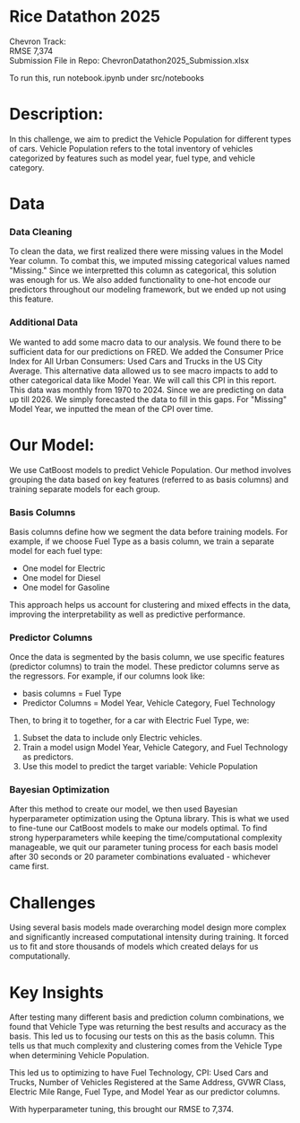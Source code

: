 # Rice Datathon 2025

Chevron Track:  
RMSE 7,374  
Submission File in Repo: ChevronDatathon2025_Submission.xlsx

To run this, run notebook.ipynb under src/notebooks

# Description:

In this challenge, we aim to predict the Vehicle Population for different types of cars. Vehicle Population refers to the total inventory of vehicles categorized by features such as model year, fuel type, and vehicle category.

# Data

###  Data Cleaning

To clean the data, we first realized there were missing values in the Model Year column. To combat this, we imputed missing categorical values named "Missing." Since we interpretted this column as categorical, this solution was enough for us. We also added functionality to one-hot encode our predictors throughout our modeling framework, but we ended up not using this feature. 

### Additional Data

We wanted to add some macro data to our analysis. We found there to be sufficient data for our predictions on FRED. We added the Consumer Price Index for All Urban Consumers: Used Cars and Trucks in the US City Average. This alternative data allowed us to see macro impacts to add to other categorical data like Model Year. We will call this CPI in this report. This data was monthly from 1970 to 2024. Since we are predicting on data up till 2026. We simply forecasted the data to fill in this gaps. For "Missing" Model Year, we inputted the mean of the CPI over time. 

# Our Model:

We use CatBoost models to predict Vehicle Population. Our method involves grouping the data based on key features (referred to as basis columns) and training separate models for each group.

### Basis Columns
Basis columns define how we segment the data before training models. For example, if we choose Fuel Type as a basis column, we train a separate model for each fuel type:
- One model for Electric
- One model for Diesel
- One model for Gasoline

This approach helps us account for clustering and mixed effects in the data, improving the interpretability as well as predictive performance.

### Predictor Columns
Once the data is segmented by the basis column, we use specific features (predictor columns) to train the model. These predictor columns serve as the regressors. For example, if our columns look like:
- basis columns = Fuel Type
- Predictor Columns = Model Year, Vehicle Category, Fuel Technology

Then, to bring it to together, for a car with Electric Fuel Type, we:
1. Subset the data to include only Electric vehicles.
2. Train a model usign Model Year, Vehicle Category, and Fuel Technology as predictors. 
3. Use this model to predict the target variable: Vehicle Population

### Bayesian Optimization
After this method to create our model, we then used Bayesian hyperparameter optimization using the Optuna library. This is what we used to fine-tune our CatBoost models to make our models optimal. To find strong hyperparameters while keeping the time/computational complexity manageable, we quit our parameter tuning process for each basis model after 30 seconds or 20 parameter combinations evaluated - whichever came first.

# Challenges

Using several basis models made overarching model design more complex and significantly increased computational intensity during training. It forced us to fit and store thousands of models which created delays for us computationally. 

# Key Insights

After testing many different basis and prediction column combinations, we found that Vehicle Type was returning the best results and accuracy as the basis. This led us to focusing our tests on this as the basis column. This tells us that much complexity and clustering comes from the Vehicle Type when determining Vehicle Population. 

This led us to optimizing to have Fuel Technology, CPI: Used Cars and Trucks, Number of Vehicles Registered at the Same Address, GVWR Class, Electric Mile Range, Fuel Type, and Model Year as our predictor columns. 

With hyperparameter tuning, this brought our RMSE to 7,374.
